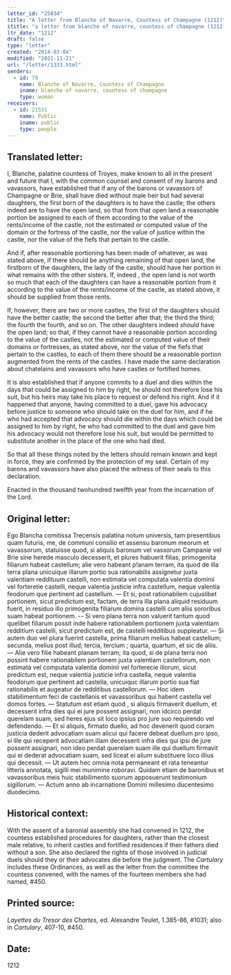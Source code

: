 ```yaml
---
letter_id: "25034"
title: "A letter from Blanche of Navarre, Countess of Champagne (1212)"
ititle: "a letter from blanche of navarre, countess of champagne (1212)"
ltr_date: "1212"
draft: false
type: "letter"
created: "2014-03-04"
modified: "2021-11-21"
url: "/letter/1333.html"
senders:
  - id: 78
    name: Blanche of Navarre, Countess of Champagne
    iname: blanche of navarre, countess of champagne
    type: woman
receivers:
  - id: 21531
    name: Public
    iname: public
    type: people
---
```

<h2> Translated letter:</h2>I, Blanche, palatine countess of Troyes, make known to all in the present and future that I, with the common counsel and consent of my barons and vavassors, have established that if any of the barons or vavassors of Champagne or Brie, shall have died without male heir but had several daughters, the first born of the daughters is to have the castle; the others indeed are to have the open land, so that from that open land a reasonable portion be assigned to each of them according to the value of the rents/income of the castle, not the estimated or computed value of the domain or the fortress of the castle, nor the value of justice within the castle, nor the value of the fiefs that pertain to the castle.

And if, after reasonable portioning has been made of whatever, as was stated above, if there should be anything remaining of that open land, the firstborn of the daughters, the lady of the castle, should have her portion in what remains with the other sisters.  If, indeed , the open land is not worth so much that each of the daughters can have a reasonable portion from it according to the value of the rents/income of the castle, as stated above,  it should be supplied from those rents.   

If, however, there are two or more castles, the first of the daughters should have the better castle; the second the better after that; the third the third; the fourth the fourth, and so on.  The other daughters indeed should have the open land; so that, if they cannot have a reasonable portion according to the value of the castles, not the estimated or computed value of their domains or fortresses, as stated above, nor the value of the fiefs that pertain to the castles, to each of them there should be a reasonable portion augmented from the rents of the castles.  I have made the same declaration about chatelains and vavassors who have castles or fortified homes.

It is also established that if anyone commits to a duel and dies within the days that could be assigned to him by right, he should not therefore lose his suit, but his heirs may take his place to request or defend his right.  And if it happened that anyone, having committed to a duel, gave his advocacy before justice to someone who should take on the duel for him, and if he who had accepted that advocacy should die within the days which could be assigned to him by right, he who had committed to the duel and gave him his advocacy would not therefore lose his suit, but would be permitted to substitute another in the place of the one who had died.

So that all these things noted by the letters should remain known and kept in force, they are confirmed by the protection of my seal.  Certain of my barons and vavassors have also placed the witness of their seals to this declaration.

Enacted in the thousand twohundred twelfth year from the incarnation of the Lord.






<h2 class="mt-4"> Original letter:</h2>Ego Blancha comitissa Trecensis palatina notum universis, tam presentibus quam futuris, me, de communi consilio et assensu baronum meorum et vavassorum, statuisse quod, si aliquis baronum vel vassorum Campanie vel Brie sine herede masculo decesserit, et plures habuerit filias, primogenita filiarum habeat castellum; alie vero habeant p!anam  terram, ita quod de illa terra plana unicuique illarum portio sua rationabilis assignetur juxta valentiam reddituum castelli,  non estimata vel computata valentia dominii vel forteretie castelli, neque valentia justicie infra castellum, neque valentia feodorum que pertinent ad castellum. — Et si, post rationabilem cujuslibet portionem, sicut predictum est, factam, de terra illa plana aliquid residuum fuerit, in residuo illo primogenita filiarum domina castelli cum aliis sororibus suam habeat portionem. --  Si vero plana terra non valuerit tantum quod quelibet filiarum possit inde habere rationabilem portionem juxta valentiam redditium castelli, sicut predictum est, de castelli redditibus suppleatur. — Si autem duo vel plura fuerint castella, prima filiarum melius habeat castellum; secunda, melius post illud; tercia, tercium ; quarta, quartum, et sic de aliis. — Alie vero filie habeant planam terram; ita quod, si de plana terra non possint habere rationabilem portionem juxta valentiam castellorum, non estimata vel computata valentia dominii vel forterecie illorum, sicut predictum est, neque valentia justicie infra castella, neque valentia feodorum que pertinent ad castella, unicuiquc illarum portio sua fiat rationabilis et augeatur de redditibus castellorum. — Hoc idem stabilimentum feci de castellanis et vavassoribus qui habent castella vel domos fortes. — Statutum est etiam quod , si aliquis firmaverit duellum, et decesserit infra dies qui ei jure possent assignari, non idcirco perdat querelam suam, sed heres ejus sit loco ipsius pro jure suo requirendo vel defendendo. — Et si aliquis, firmato duello, ad hoc devenerit quod coram justicia dederit advocatiam suam alicui qui facere debeat duellum pro ipso, si ille qui receperit advocatiam illam decesserit infra dies qui ipsi de jure possent assignari, non ideo perdat querelam suam ille qui duellum firmavit qui ei dederat advocatiam suam, sed liceat ei alium substituere loco illius qui decessit. — Ut autem hec omnia nota permaneant et rata teneantur litteris annotata, sigilli mei munimine roboravi. Quidam etiam de baronibus et vavassoribus meis huic stabilimento suorum apposuerunt testimonium sigillorum. — Actum anno ab incarnatione Domini millesimo ducentesimo duodecimo.








<h2 class="mt-4"> Historical context:</h2><p>With the assent of a baronial assembly she had convened in 1212, the countess established procedures for daughters, rather than the closest male relative, to inherit castles and fortified residences if their fathers died without a son. She also declared the rights of those involved in judicial duels should they or their advocates die before the judgment. The <em>Cartulary</em> includes these Ordinances, as well as the letter from the committee the countess convened, with the names of the fourteen members she had named, #450.</p><h2 class="mt-4"> Printed source:</h2><p><em>Layettes du Tresor des Chartes,</em> ed. Alexandre Teulet, 1.385-86, #1031; also in <em>Cartulary</em>, 407-10, #450.</p><h2 class="mt-4"> Date:</h2>1212